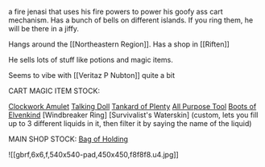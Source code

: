 a fire jenasi that uses his fire powers to power his goofy ass cart mechanism. Has a bunch of bells on different islands. If you ring them, he will be there in a jiffy.

Hangs around the [[Northeastern Region]]. Has a shop in [[Riften]]

He sells lots of stuff like potions and magic items.

Seems to vibe with [[Veritaz P Nubton]] quite a bit

CART MAGIC ITEM STOCK:

[Clockwork Amulet](https://dnd5e.wikidot.com/wondrous-items:clockwork-amulet)
[Talking Doll](https://dnd5e.wikidot.com/wondrous-items:talking-doll)
[Tankard of Plenty](https://dnd5e.wikidot.com/wondrous-items:tankard-of-plenty)
[All Purpose Tool](https://dnd5e.wikidot.com/wondrous-items:all-purpose-tool)
[Boots of Elvenkind](https://dnd5e.wikidot.com/wondrous-items:boots-of-elvenkind)
[Windbreaker Ring]
[Survivalist's Waterskin] (custom, lets you fill up to 3 different liquids in it, then filter it by saying the name of the liquid)

MAIN SHOP STOCK:
[Bag of Holding](https://dnd5e.wikidot.com/wondrous-items:bag-of-holding)


![[gbrf,6x6,f,540x540-pad,450x450,f8f8f8.u4.jpg]]